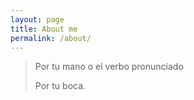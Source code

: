 ```yaml
---
layout: page
title: About me
permalink: /about/
---
```


> Por tu mano o el verbo pronunciado 
>
> Por tu boca.